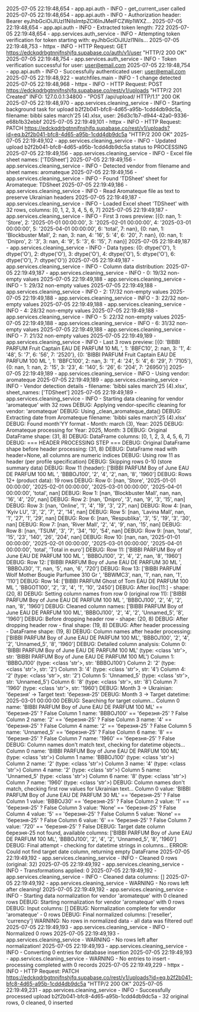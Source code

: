 2025-07-05 22:19:48,654 - app.api.auth - INFO - get_current_user called
2025-07-05 22:19:48,654 - app.api.auth - INFO - Authorization header: Bearer eyJhbGciOiJIUzI1NiIsImtpZCI6InJMelFCZWp1WXZ...
2025-07-05 22:19:48,654 - app.api.auth - INFO - Extracted token length: 722
2025-07-05 22:19:48,654 - app.services.auth_service - INFO - Attempting token verification for token starting with: eyJhbGciOiJIUzI1NiIs...
2025-07-05 22:19:48,753 - httpx - INFO - HTTP Request: GET https://edckqdrbgtnnjfnshjfq.supabase.co/auth/v1/user "HTTP/2 200 OK"
2025-07-05 22:19:48,754 - app.services.auth_service - INFO - Token verification successful for user: user@email.com
2025-07-05 22:19:48,754 - app.api.auth - INFO - Successfully authenticated user: user@email.com
2025-07-05 22:19:48,922 - watchfiles.main - INFO - 1 change detected
2025-07-05 22:19:48,968 - httpx - INFO - HTTP Request: POST https://edckqdrbgtnnjfnshjfq.supabase.co/rest/v1/uploads "HTTP/2 201 Created"
INFO:     127.0.0.1:34800 - "POST /api/upload/ HTTP/1.1" 200 OK
2025-07-05 22:19:48,970 - app.services.cleaning_service - INFO - Starting background task for upload b2f2b041-bfc8-4d65-a95b-1cdd4db9dc5a, filename: bibbi sales march'25 (4).xlsx, user: 26d3c1b7-d944-42a0-9336-e68b1b32ebbf
2025-07-05 22:19:49,101 - httpx - INFO - HTTP Request: PATCH https://edckqdrbgtnnjfnshjfq.supabase.co/rest/v1/uploads?id=eq.b2f2b041-bfc8-4d65-a95b-1cdd4db9dc5a "HTTP/2 200 OK"
2025-07-05 22:19:49,102 - app.services.cleaning_service - INFO - Updated upload b2f2b041-bfc8-4d65-a95b-1cdd4db9dc5a status to PROCESSING
2025-07-05 22:19:49,156 - app.services.cleaning_service - INFO - Excel file sheet names: ['TDSheet']
2025-07-05 22:19:49,156 - app.services.cleaning_service - INFO - Detected vendor from filename and sheet names: aromateque
2025-07-05 22:19:49,156 - app.services.cleaning_service - INFO - Found 'TDSheet' sheet for Aromateque: TDSheet
2025-07-05 22:19:49,186 - app.services.cleaning_service - INFO - Read Aromateque file as text to preserve Ukrainian headers
2025-07-05 22:19:49,187 - app.services.cleaning_service - INFO - Loaded Excel sheet 'TDSheet' with 32 rows, columns: [0, 1, 2, 3, 4, 5, 6, 7]
2025-07-05 22:19:49,187 - app.services.cleaning_service - INFO - First 3 rows preview: [{0: nan, 1: 'Store', 2: '2025-01-01 00:00:00', 3: '2025-02-01 00:00:00', 4: '2025-03-01 00:00:00', 5: '2025-04-01 00:00:00', 6: 'total', 7: nan}, {0: nan, 1: 'Blockbuster Mall', 2: nan, 3: nan, 4: '16', 5: '4', 6: '20', 7: nan}, {0: nan, 1: 'Dnipro', 2: '3', 3: nan, 4: '9', 5: '3', 6: '15', 7: nan}]
2025-07-05 22:19:49,187 - app.services.cleaning_service - INFO - Data types: {0: dtype('O'), 1: dtype('O'), 2: dtype('O'), 3: dtype('O'), 4: dtype('O'), 5: dtype('O'), 6: dtype('O'), 7: dtype('O')}
2025-07-05 22:19:49,187 - app.services.cleaning_service - INFO - Column data distribution:
2025-07-05 22:19:49,187 - app.services.cleaning_service - INFO -   0: 19/32 non-empty values
2025-07-05 22:19:49,188 - app.services.cleaning_service - INFO -   1: 29/32 non-empty values
2025-07-05 22:19:49,188 - app.services.cleaning_service - INFO -   2: 17/32 non-empty values
2025-07-05 22:19:49,188 - app.services.cleaning_service - INFO -   3: 22/32 non-empty values
2025-07-05 22:19:49,188 - app.services.cleaning_service - INFO -   4: 28/32 non-empty values
2025-07-05 22:19:49,188 - app.services.cleaning_service - INFO -   5: 22/32 non-empty values
2025-07-05 22:19:49,188 - app.services.cleaning_service - INFO -   6: 31/32 non-empty values
2025-07-05 22:19:49,188 - app.services.cleaning_service - INFO -   7: 21/32 non-empty values
2025-07-05 22:19:49,189 - app.services.cleaning_service - INFO - Last 3 rows preview: [{0: 'BIBBI PARFUM Fruit Captain EAU DE PARFUM 10 ML                                                                                                        ', 1: 'BBFC10', 2: nan, 3: '1', 4: '48', 5: '7', 6: '56', 7: '2520'}, {0: 'BIBBI PARFUM Fruit Captain EAU DE PARFUM 100 ML                                                                                                       ', 1: 'BBFC100', 2: nan, 3: '1', 4: '24', 5: '4', 6: '29', 7: '7105'}, {0: nan, 1: nan, 2: '15', 3: '23', 4: '140', 5: '26', 6: '204', 7: '26950'}]
2025-07-05 22:19:49,189 - app.services.cleaning_service - INFO - Using vendor: aromateque
2025-07-05 22:19:49,189 - app.services.cleaning_service - INFO - Vendor detection details - filename: 'bibbi sales march'25 (4).xlsx', sheet_names: ['TDSheet']
2025-07-05 22:19:49,189 - app.services.cleaning_service - INFO - Starting data cleaning for vendor 'aromateque' with 32 rows
DEBUG: Applying vendor-specific cleaning for vendor: 'aromateque'
DEBUG: Using _clean_aromateque_data()
DEBUG: Extracting date from Aromateque filename: 'bibbi sales march'25 (4).xlsx'
DEBUG: Found month'YY format - Month: march (3), Year: 2025
DEBUG: Aromateque processing for Year: 2025, Month: 3
DEBUG: Original DataFrame shape: (31, 8)
DEBUG: DataFrame columns: [0, 1, 2, 3, 4, 5, 6, 7]
DEBUG: === HEADER PROCESSING STEP ===
DEBUG: Original DataFrame shape before header processing: (31, 8)
DEBUG: DataFrame read with header=None, all columns are numeric indices
DEBUG: Using row 11 as header (per profile specification)
DEBUG: Skipping rows 0-10 (store summary data)
DEBUG: Row 11 (header): ['BIBBI PARFUM Boy of June EAU DE PARFUM 100 ML                                                                                                         ', 'BBBOJ100', '2', '4', '2', nan, '8', '1960']
DEBUG: Rows 12+ (product data): 19 rows
DEBUG: Row 0: [nan, 'Store', '2025-01-01 00:00:00', '2025-02-01 00:00:00', '2025-03-01 00:00:00', '2025-04-01 00:00:00', 'total', nan]
DEBUG: Row 1: [nan, 'Blockbuster Mall', nan, nan, '16', '4', '20', nan]
DEBUG: Row 2: [nan, 'Dnipro', '3', nan, '9', '3', '15', nan]
DEBUG: Row 3: [nan, 'Online', '1', '4', '19', '3', '27', nan]
DEBUG: Row 4: [nan, 'Kyiv LU', '3', '2', '7', '2', '14', nan]
DEBUG: Row 5: [nan, 'Lavina Mall', nan, '1', '27', '1', '29', nan]
DEBUG: Row 6: [nan, 'Respublika', '3', '5', '19', '3', '30', nan]
DEBUG: Row 7: [nan, 'River Mall', '2', '4', '9', nan, '15', nan]
DEBUG: Row 8: [nan, 'TSUM', '3', '7', '34', '10', '54', nan]
DEBUG: Row 9: [nan, 'total', '15', '23', '140', '26', '204', nan]
DEBUG: Row 10: [nan, nan, '2025-01-01 00:00:00', '2025-02-01 00:00:00', '2025-03-01 00:00:00', '2025-04-01 00:00:00', 'total', 'Total in euro']
DEBUG: Row 11: ['BIBBI PARFUM Boy of June EAU DE PARFUM 100 ML                                                                                                         ', 'BBBOJ100', '2', '4', '2', nan, '8', '1960']
DEBUG: Row 12: ['BIBBI PARFUM Boy of June EAU DE PARFUM 30 ML                                                                                                          ', 'BBBOJ30', '1', nan, '5', nan, '6', '720']
DEBUG: Row 13: ['BIBBI PARFUM Wolf Mother Bougie Parfumee 310 Gr                                                                                                       ', 'BBWMC3', nan, '1', nan, nan, '1', '110']
DEBUG: Row 14: ['BIBBI PARFUM Ghost of Tom EAU DE PARFUM 100 ML                                                                                                        ', 'BBGOT100', '2', '3', '4', '1', '10', '2450']
DEBUG: After iloc[11:] - shape: (20, 8)
DEBUG: Setting column names from row 0 (original row 11): ['BIBBI PARFUM Boy of June EAU DE PARFUM 100 ML                                                                                                         ', 'BBBOJ100', '2', '4', '2', nan, '8', '1960']
DEBUG: Cleaned column names: ['BIBBI PARFUM Boy of June EAU DE PARFUM 100 ML', 'BBBOJ100', '2', '4', '2', 'Unnamed_5', '8', '1960']
DEBUG: Before dropping header row - shape: (20, 8)
DEBUG: After dropping header row - final shape: (19, 8)
DEBUG: After header processing - DataFrame shape: (19, 8)
DEBUG: Column names after header processing: ['BIBBI PARFUM Boy of June EAU DE PARFUM 100 ML', 'BBBOJ100', '2', '4', '2', 'Unnamed_5', '8', '1960']
DEBUG: Detailed column analysis:
  Column 0: 'BIBBI PARFUM Boy of June EAU DE PARFUM 100 ML' (type: <class 'str'>, str: 'BIBBI PARFUM Boy of June EAU DE PARFUM 100 ML')
  Column 1: 'BBBOJ100' (type: <class 'str'>, str: 'BBBOJ100')
  Column 2: '2' (type: <class 'str'>, str: '2')
  Column 3: '4' (type: <class 'str'>, str: '4')
  Column 4: '2' (type: <class 'str'>, str: '2')
  Column 5: 'Unnamed_5' (type: <class 'str'>, str: 'Unnamed_5')
  Column 6: '8' (type: <class 'str'>, str: '8')
  Column 7: '1960' (type: <class 'str'>, str: '1960')
DEBUG: Month 3 -> Ukrainian: 'березня' -> Target text: 'березня-25'
DEBUG: Month 3 -> Target datetime: 2025-03-01 00:00:00
DEBUG: Searching for target column...
  Column 0 name: 'BIBBI PARFUM Boy of June EAU DE PARFUM 100 ML' == 'березня-25' ? False
  Column 1 name: 'BBBOJ100' == 'березня-25' ? False
  Column 2 name: '2' == 'березня-25' ? False
  Column 3 name: '4' == 'березня-25' ? False
  Column 4 name: '2' == 'березня-25' ? False
  Column 5 name: 'Unnamed_5' == 'березня-25' ? False
  Column 6 name: '8' == 'березня-25' ? False
  Column 7 name: '1960' == 'березня-25' ? False
DEBUG: Column names don't match text, checking for datetime objects...
  Column 0 name: 'BIBBI PARFUM Boy of June EAU DE PARFUM 100 ML' (type: <class 'str'>)
  Column 1 name: 'BBBOJ100' (type: <class 'str'>)
  Column 2 name: '2' (type: <class 'str'>)
  Column 3 name: '4' (type: <class 'str'>)
  Column 4 name: '2' (type: <class 'str'>)
  Column 5 name: 'Unnamed_5' (type: <class 'str'>)
  Column 6 name: '8' (type: <class 'str'>)
  Column 7 name: '1960' (type: <class 'str'>)
DEBUG: Column names don't match, checking first row values for Ukrainian text...
  Column 0 value: 'BIBBI PARFUM Boy of June EAU DE PARFUM 30 ML' == 'березня-25' ? False
  Column 1 value: 'BBBOJ30' == 'березня-25' ? False
  Column 2 value: '1' == 'березня-25' ? False
  Column 3 value: 'None' == 'березня-25' ? False
  Column 4 value: '5' == 'березня-25' ? False
  Column 5 value: 'None' == 'березня-25' ? False
  Column 6 value: '6' == 'березня-25' ? False
  Column 7 value: '720' == 'березня-25' ? False
DEBUG: Target date column березня-25 not found, available columns: ['BIBBI PARFUM Boy of June EAU DE PARFUM 100 ML', 'BBBOJ100', '2', '4', '2', 'Unnamed_5', '8', '1960']
DEBUG: Final attempt - checking for datetime strings in columns...
ERROR: Could not find target date column, returning empty DataFrame
2025-07-05 22:19:49,192 - app.services.cleaning_service - INFO - Cleaned 0 rows (original: 32)
2025-07-05 22:19:49,192 - app.services.cleaning_service - INFO - Transformations applied: 0
2025-07-05 22:19:49,192 - app.services.cleaning_service - INFO - Cleaned data columns: []
2025-07-05 22:19:49,192 - app.services.cleaning_service - WARNING - No rows left after cleaning!
2025-07-05 22:19:49,192 - app.services.cleaning_service - INFO - Starting data normalization for vendor 'aromateque' with 0 cleaned rows
DEBUG: Starting normalization for vendor 'aromateque' with 0 rows
DEBUG: Input columns: []
DEBUG: Normalization complete for vendor 'aromateque' - 0 rows
DEBUG: Final normalized columns: ['reseller', 'currency']
WARNING: No rows in normalized data - all data was filtered out!
2025-07-05 22:19:49,193 - app.services.cleaning_service - INFO - Normalized 0 rows
2025-07-05 22:19:49,193 - app.services.cleaning_service - WARNING - No rows left after normalization!
2025-07-05 22:19:49,193 - app.services.cleaning_service - INFO - Converting 0 entries for database insertion
2025-07-05 22:19:49,193 - app.services.cleaning_service - WARNING - No entries to insert - processing completed with 0 records
2025-07-05 22:19:49,229 - httpx - INFO - HTTP Request: PATCH https://edckqdrbgtnnjfnshjfq.supabase.co/rest/v1/uploads?id=eq.b2f2b041-bfc8-4d65-a95b-1cdd4db9dc5a "HTTP/2 200 OK"
2025-07-05 22:19:49,231 - app.services.cleaning_service - INFO - Successfully processed upload b2f2b041-bfc8-4d65-a95b-1cdd4db9dc5a - 32 original rows, 0 cleaned, 0 inserted